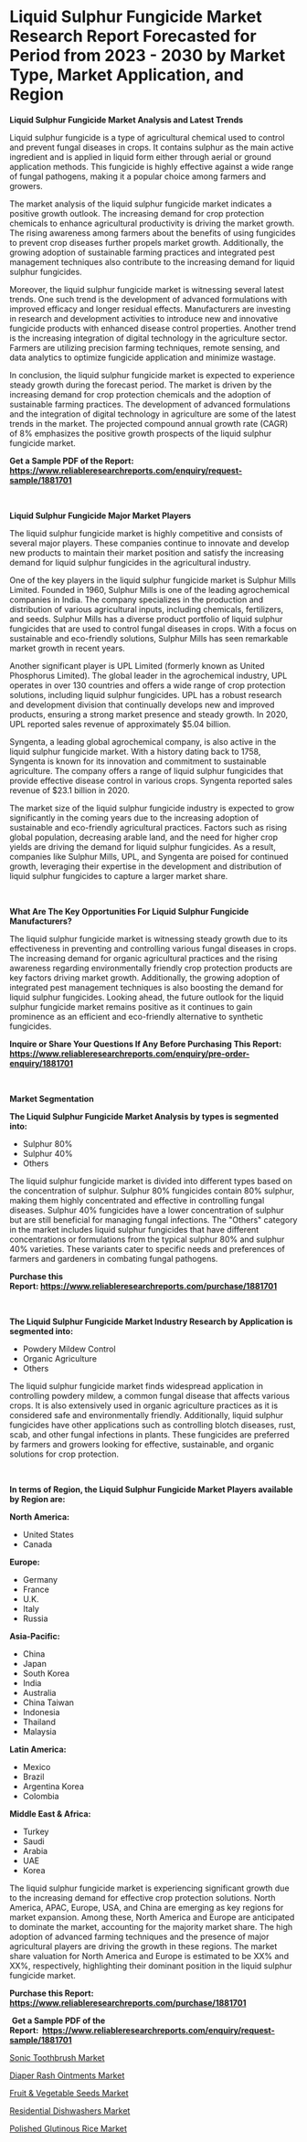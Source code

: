 <p><h1>Liquid Sulphur Fungicide Market Research Report Forecasted for Period from 2023 -  2030 by Market Type, Market Application, and Region</h1></p><p><strong>Liquid Sulphur Fungicide Market Analysis and Latest Trends</strong></p>
<p><p>Liquid sulphur fungicide is a type of agricultural chemical used to control and prevent fungal diseases in crops. It contains sulphur as the main active ingredient and is applied in liquid form either through aerial or ground application methods. This fungicide is highly effective against a wide range of fungal pathogens, making it a popular choice among farmers and growers.</p><p>The market analysis of the liquid sulphur fungicide market indicates a positive growth outlook. The increasing demand for crop protection chemicals to enhance agricultural productivity is driving the market growth. The rising awareness among farmers about the benefits of using fungicides to prevent crop diseases further propels market growth. Additionally, the growing adoption of sustainable farming practices and integrated pest management techniques also contribute to the increasing demand for liquid sulphur fungicides.</p><p>Moreover, the liquid sulphur fungicide market is witnessing several latest trends. One such trend is the development of advanced formulations with improved efficacy and longer residual effects. Manufacturers are investing in research and development activities to introduce new and innovative fungicide products with enhanced disease control properties. Another trend is the increasing integration of digital technology in the agriculture sector. Farmers are utilizing precision farming techniques, remote sensing, and data analytics to optimize fungicide application and minimize wastage.</p><p>In conclusion, the liquid sulphur fungicide market is expected to experience steady growth during the forecast period. The market is driven by the increasing demand for crop protection chemicals and the adoption of sustainable farming practices. The development of advanced formulations and the integration of digital technology in agriculture are some of the latest trends in the market. The projected compound annual growth rate (CAGR) of 8% emphasizes the positive growth prospects of the liquid sulphur fungicide market.</p></p>
<p><strong>Get a Sample PDF of the Report:&nbsp; <a href="https://www.reliableresearchreports.com/enquiry/request-sample/1881701">https://www.reliableresearchreports.com/enquiry/request-sample/1881701</a></strong></p>
<p>&nbsp;</p>
<p><strong>Liquid Sulphur Fungicide Major Market Players</strong></p>
<p><p>The liquid sulphur fungicide market is highly competitive and consists of several major players. These companies continue to innovate and develop new products to maintain their market position and satisfy the increasing demand for liquid sulphur fungicides in the agricultural industry.</p><p>One of the key players in the liquid sulphur fungicide market is Sulphur Mills Limited. Founded in 1960, Sulphur Mills is one of the leading agrochemical companies in India. The company specializes in the production and distribution of various agricultural inputs, including chemicals, fertilizers, and seeds. Sulphur Mills has a diverse product portfolio of liquid sulphur fungicides that are used to control fungal diseases in crops. With a focus on sustainable and eco-friendly solutions, Sulphur Mills has seen remarkable market growth in recent years.</p><p>Another significant player is UPL Limited (formerly known as United Phosphorus Limited). The global leader in the agrochemical industry, UPL operates in over 130 countries and offers a wide range of crop protection solutions, including liquid sulphur fungicides. UPL has a robust research and development division that continually develops new and improved products, ensuring a strong market presence and steady growth. In 2020, UPL reported sales revenue of approximately $5.04 billion.</p><p>Syngenta, a leading global agrochemical company, is also active in the liquid sulphur fungicide market. With a history dating back to 1758, Syngenta is known for its innovation and commitment to sustainable agriculture. The company offers a range of liquid sulphur fungicides that provide effective disease control in various crops. Syngenta reported sales revenue of $23.1 billion in 2020.</p><p>The market size of the liquid sulphur fungicide industry is expected to grow significantly in the coming years due to the increasing adoption of sustainable and eco-friendly agricultural practices. Factors such as rising global population, decreasing arable land, and the need for higher crop yields are driving the demand for liquid sulphur fungicides. As a result, companies like Sulphur Mills, UPL, and Syngenta are poised for continued growth, leveraging their expertise in the development and distribution of liquid sulphur fungicides to capture a larger market share.</p></p>
<p>&nbsp;</p>
<p><strong>What Are The Key Opportunities For Liquid Sulphur Fungicide Manufacturers?</strong></p>
<p><p>The liquid sulphur fungicide market is witnessing steady growth due to its effectiveness in preventing and controlling various fungal diseases in crops. The increasing demand for organic agricultural practices and the rising awareness regarding environmentally friendly crop protection products are key factors driving market growth. Additionally, the growing adoption of integrated pest management techniques is also boosting the demand for liquid sulphur fungicides. Looking ahead, the future outlook for the liquid sulphur fungicide market remains positive as it continues to gain prominence as an efficient and eco-friendly alternative to synthetic fungicides.</p></p>
<p><strong>Inquire or Share Your Questions If Any Before Purchasing This Report: <a href="https://www.reliableresearchreports.com/enquiry/pre-order-enquiry/1881701">https://www.reliableresearchreports.com/enquiry/pre-order-enquiry/1881701</a></strong></p>
<p>&nbsp;</p>
<p><strong>Market Segmentation</strong></p>
<p><strong>The Liquid Sulphur Fungicide Market Analysis by types is segmented into:</strong></p>
<p><ul><li>Sulphur 80%</li><li>Sulphur 40%</li><li>Others</li></ul></p>
<p><p>The liquid sulphur fungicide market is divided into different types based on the concentration of sulphur. Sulphur 80% fungicides contain 80% sulphur, making them highly concentrated and effective in controlling fungal diseases. Sulphur 40% fungicides have a lower concentration of sulphur but are still beneficial for managing fungal infections. The "Others" category in the market includes liquid sulphur fungicides that have different concentrations or formulations from the typical sulphur 80% and sulphur 40% varieties. These variants cater to specific needs and preferences of farmers and gardeners in combating fungal pathogens.</p></p>
<p><strong>Purchase this Report:&nbsp;<a href="https://www.reliableresearchreports.com/purchase/1881701">https://www.reliableresearchreports.com/purchase/1881701</a></strong></p>
<p>&nbsp;</p>
<p><strong>The Liquid Sulphur Fungicide Market Industry Research by Application is segmented into:</strong></p>
<p><ul><li>Powdery Mildew Control</li><li>Organic Agriculture</li><li>Others</li></ul></p>
<p><p>The liquid sulphur fungicide market finds widespread application in controlling powdery mildew, a common fungal disease that affects various crops. It is also extensively used in organic agriculture practices as it is considered safe and environmentally friendly. Additionally, liquid sulphur fungicides have other applications such as controlling blotch diseases, rust, scab, and other fungal infections in plants. These fungicides are preferred by farmers and growers looking for effective, sustainable, and organic solutions for crop protection.</p></p>
<p>&nbsp;</p>
<p><strong>In terms of Region, the Liquid Sulphur Fungicide Market Players available by Region are:</strong></p>
<p>
    <p> <strong> North America: </strong>
        <ul>
            <li>United States</li>
            <li>Canada</li>
        </ul>
        </p> 
    <p> <strong> Europe: </strong>
        <ul>
            <li>Germany</li>
            <li>France</li>
            <li>U.K.</li>
            <li>Italy</li>
            <li>Russia</li>
        </ul>
        </p> 
    <p> <strong> Asia-Pacific: </strong>
        <ul>
            <li>China</li>
            <li>Japan</li>
            <li>South Korea</li>
            <li>India</li>
            <li>Australia</li>
            <li>China Taiwan</li>
            <li>Indonesia</li>
            <li>Thailand</li>
            <li>Malaysia</li>
        </ul>
        </p> 
    <p> <strong> Latin America: </strong>
        <ul>
            <li>Mexico</li>
            <li>Brazil</li>
            <li>Argentina Korea</li>
            <li>Colombia</li>
        </ul>
        </p> 
    <p> <strong> Middle East & Africa: </strong>
        <ul>
            <li>Turkey</li>
            <li>Saudi</li>
            <li>Arabia</li>
            <li>UAE</li>
            <li>Korea</li>
        </ul>
    </p>
    </p>
<p><p>The liquid sulphur fungicide market is experiencing significant growth due to the increasing demand for effective crop protection solutions. North America, APAC, Europe, USA, and China are emerging as key regions for market expansion. Among these, North America and Europe are anticipated to dominate the market, accounting for the majority market share. The high adoption of advanced farming techniques and the presence of major agricultural players are driving the growth in these regions. The market share valuation for North America and Europe is estimated to be XX% and XX%, respectively, highlighting their dominant position in the liquid sulphur fungicide market.</p></p>
<p><strong>Purchase this Report: <a href="https://www.reliableresearchreports.com/purchase/1881701">https://www.reliableresearchreports.com/purchase/1881701</a></strong></p>
<p>&nbsp;<strong>Get a Sample PDF of the Report:&nbsp;&nbsp;<a href="https://www.reliableresearchreports.com/enquiry/request-sample/1881701">https://www.reliableresearchreports.com/enquiry/request-sample/1881701</a></strong></p>
<p><strong></strong></p>
<p><p><a href="https://medium.com/@jeffrystehr/sonic-toothbrush-market-furnishes-information-on-market-share-market-trends-and-market-growth-10e0aae9ebbe">Sonic Toothbrush Market</a></p><p><a href="https://medium.com/@gussiehauck/diaper-rash-ointments-nbsp-market-focuses-on-market-share-size-and-projected-forecast-till-2030-399472ca89ca">Diaper Rash Ointments Market</a></p><p><a href="https://github.com/gshchiplitsov/Market-Research-Report-List-1/blob/main/fruit-vegetable-seeds-market.md">Fruit & Vegetable Seeds Market</a></p><p><a href="https://medium.com/@odellernser/residential-dishwashers-market-competitive-analysis-market-trends-and-forecast-to-2030-aca86d1afee4">Residential Dishwashers Market</a></p><p><a href="https://github.com/rahu1503/Market-Research-Report-List-1/blob/main/polished-glutinous-rice-market.md">Polished Glutinous Rice Market</a></p></p>